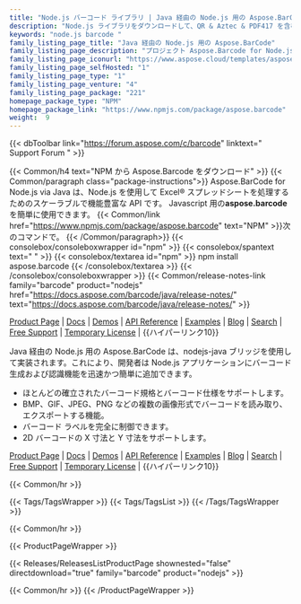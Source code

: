 ```yaml
---
title: "Node.js バーコード ライブラリ | Java 経由の Node.js 用の Aspose.BarCode"
description: "Node.js ライブラリをダウンロードして、QR & Aztec & PDF417 を含む、線形、2D、および郵便タイプのバーコードのバーコードを作成および読み取ります。"
keywords: "node.js barcode "
family_listing_page_title: "Java 経由の Node.js 用の Aspose.BarCode"
family_listing_page_description: "プロジェクト Aspose.Barcode for Node.js は、Node.js で Aspose.Barcode Java API を使用してさまざまなタスクを実行する方法を示しています。このプロジェクトは、Node.js プロジェクトで Aspose.Barcode for Java を利用したい Node.js 開発者に便利な API を提供することを目的としています。"
family_listing_page_iconurl: "https://www.aspose.cloud/templates/aspose/App_Themes/V3/images/barcode/272x272/aspose_barcode-for-nodejs-via-java.png"
family_listing_page_selfHosted: "1"
family_listing_page_type: "1"
family_listing_page_venture: "4"
family_listing_page_package: "221"
homepage_package_type: "NPM"
homepage_package_link: "https://www.npmjs.com/package/aspose.barcode"
weight:  9
---
```


{{< dbToolbar link="https://forum.aspose.com/c/barcode" linktext=" Support Forum " >}}

{{< Common/h4 text="NPM から Aspose.Barcode をダウンロード"  >}}
{{< Common/paragraph class="package-instructions">}}
Aspose.BarCode for Node.js via Java は、Node.js を使用して Excel® スプレッドシートを処理するためのスケーラブルで機能豊富な API です。
Javascript 用の<b>aspose.barcode</b>を簡単に使用できます。
{{< Common/link href="https://www.npmjs.com/package/aspose.barcode" text="NPM"  >}}次のコマンドで。
{{< /Common/paragraph>}}
{{< consolebox/consoleboxwrapper id="npm" >}}
   {{< consolebox/spantext text=" " >}}
   {{< consolebox/textarea id="npm" >}} npm install aspose.barcode {{< /consolebox/textarea >}}
{{< /consolebox/consoleboxwrapper >}}
{{< Common/release-notes-link family="barcode" product="nodejs" href="https://docs.aspose.com/barcode/java/release-notes/" text="https://docs.aspose.com/barcode/java/release-notes/"  >}}

[Product Page](https://products.aspose.com/barcode/nodejs-java/) | [Docs]() | [Demos](https://products.aspose.app/barcode/family) | [API Reference](https://reference.aspose.com/barcode/) | [Examples](https://github.com/aspose-barcode/Aspose.BarCode-for-Java) | [Blog](https://blog.aspose.com/category/barcode/) | [Search](https://search.aspose.com/) | [Free Support](https://forum.aspose.com/c/barcode) | [Temporary License](https://purchase.aspose.com/temporary-license) | {{ハイパーリンク10}}

Java 経由の Node.js 用の Aspose.BarCode は、nodejs-java ブリッジを使用して実装されます。これにより、開発者は Node.js アプリケーションにバーコード生成および認識機能を迅速かつ簡単に追加できます。

- ほとんどの確立されたバーコード規格とバーコード仕様をサポートします。
- BMP、GIF、JPEG、PNG などの複数の画像形式でバーコードを読み取り、エクスポートする機能。
- バーコード ラベルを完全に制御できます。
- 2D バーコードの X 寸法と Y 寸法をサポートします。

[Product Page](https://products.aspose.com/barcode/nodejs-java/) | [Docs]() | [Demos](https://products.aspose.app/barcode/family) | [API Reference](https://reference.aspose.com/barcode/) | [Examples](https://github.com/aspose-barcode/Aspose.BarCode-for-Java) | [Blog](https://blog.aspose.com/category/barcode/) | [Search](https://search.aspose.com/) | [Free Support](https://forum.aspose.com/c/barcode) | [Temporary License](https://purchase.aspose.com/temporary-license) | {{ハイパーリンク10}}

{{< Common/hr >}}

{{< Tags/TagsWrapper >}}
{{< Tags/TagsList >}}
{{< /Tags/TagsWrapper >}}

{{< Common/hr >}}

{{< ProductPageWrapper >}}

<!-- ReleasesListProductPage-->

{{< Releases/ReleasesListProductPage shownested="false"  directdownload="true" family="barcode" product="nodejs" >}}

<!-- /ReleasesListProductPage-->

{{< Common/hr >}}
{{< /ProductPageWrapper >}}

